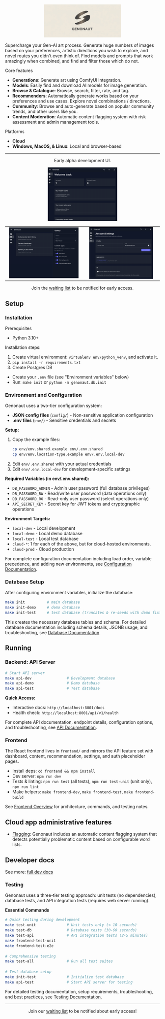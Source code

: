 <p align="center">
  <img src="docs/assets/logo.jpeg" alt="Genonaut" width="50%" />
</p>

Supercharge your Gen-AI art process. Generate huge numbers of images based on your preferences, artistic 
directions you wish to explore, and novel routes you didn't even think of. Find models and prompts that work amazingly 
when combined, and find and filter those which do not.

Core features
- **Generations**: Generate art using ComfyUI integration.
- **Models**: Easily find and download AI models for image generation.
- **Browse & Catalogue**: Browse, search, filter, rate, and tag.
- **Recommenders**: Automatically generate works based on your preferences and use cases. Explore novel combinations / 
directions.
- **Community**: Browse and auto-generate based on popular community trends, and other users like you.
- **Content Moderation**: Automatic content flagging system with risk assessment and admin management tools.

Platforms
- **Cloud**
- **Windows, MacOS, & Linux**: Local and browser-based

---

<p align="center">
  Early alpha development UI.
</p>

<!-- Row 1: one image centered -->
<p align="center">
  <a href="docs/screenshots/dash.png">
    <img src="docs/screenshots/dash.png" alt="Dashboard" width="45%">
  </a>
</p>

<!-- Row 2: two images side by side -->
<table>
  <tr>
    <td align="center" width="50%">
      <a href="docs/screenshots/gens.png">
        <img src="docs/screenshots/gens.png" alt="Gens" width="95%">
      </a>
    </td>
    <td align="center" width="50%">
      <a href="docs/screenshots/settings.png">
        <img src="docs/screenshots/settings.png" alt="Settings" width="87%">
      </a>
    </td>
  </tr>
</table>

<p align="center">
  Join the <a href="https://forms.gle/2e2uC3owXLNNS4tTA">waiting list</a> to be notified for early access.
</p>

## Setup
### Installation
Prerequisites
  - Python 3.10+

Installation steps:
1. Create virtual environment: `virtualenv env/python_venv`, and activate it.
2. `pip install -r requirements.txt`
3. Create Postgres DB
  - Create your `.env` file (see "Environment variables" below)
  - Run: `make init` or `python -m genonaut.db.init`

### Environment and Configuration

Genonaut uses a two-tier configuration system:
- **JSON config files** (`config/`) - Non-sensitive application configuration
- **.env files** (`env/`) - Sensitive credentials and secrets

**Setup:**
1. Copy the example files:
   ```bash
   cp env/env.shared.example env/.env.shared
   cp env/env.location-type.example env/.env.local-dev
   ```
2. Edit `env/.env.shared` with your actual credentials
3. Edit `env/.env.local-dev` for development-specific settings

**Required Variables (in env/.env.shared):**
- `DB_PASSWORD_ADMIN` - Admin user password (full database privileges)
- `DB_PASSWORD_RW` - Read/write user password (data operations only)
- `DB_PASSWORD_RO` - Read-only user password (select operations only)
- `API_SECRET_KEY` - Secret key for JWT tokens and cryptographic operations

**Environment Targets:**
- `local-dev` - Local development
- `local-demo` - Local demo database
- `local-test` - Local test database
- `cloud-*`: 1 for each of the above, but for cloud-hosted environments.
- `cloud-prod` - Cloud production

For complete configuration documentation including load order, variable precedence, and adding new environments, see 
[Configuration Documentation](docs/configuration.md).

### Database Setup

After configuring environment variables, initialize the database:

```bash
make init          # main database
make init-demo     # demo database
make init-test     # test database (truncates & re-seeds with demo fixtures)
```

This creates the necessary database tables and schema. For detailed database documentation including schema details, 
JSONB usage, and troubleshooting, see [Database Documentation](docs/db.md)


## Running

### Backend: API Server

```bash
# Start API server
make api-dev                # Development database
make api-demo               # Demo database  
make api-test               # Test database
```

**Quick Access:**
- Interactive docs: `http://localhost:8001/docs`
- Health check: `http://localhost:8001/api/v1/health`

For complete API documentation, endpoint details, configuration options, and troubleshooting, see 
[API Documentation](docs/api.md).

### Frontend

The React frontend lives in `frontend/` and mirrors the API feature set with dashboard, content, recommendation, 
settings, and auth placeholder pages.

- Install deps: `cd frontend && npm install`
- Dev server: `npm run dev`
- Tests & linting: `npm run test` (all tests), `npm run test-unit` (unit only), `npm run lint`
- Make helpers: `make frontend-dev`, `make frontend-test`, `make frontend-build`

See [Frontend Overview](docs/frontend/overview.md) for architecture, commands, and testing notes.

## Cloud app administrative features
- [Flagging](docs/flagging.md): Genonaut includes an automatic content flagging system that detects potentially 
problematic content based on configurable word lists.

## Developer docs
See more: [full dev docs](docs/developer.md)

### Testing
Genonaut uses a three-tier testing approach: unit tests (no dependencies), database tests, and API integration tests 
(requires web server running).

**Essential Commands**
```bash
# Quick testing during development
make test-unit              # Unit tests only (< 10 seconds)
make test-db                # Database tests (30-60 seconds)
make test-api               # API integration tests (2-5 minutes)
make frontend-test-unit
make frontend-test-e2e

# Comprehensive testing
make test-all               # Run all test suites

# Test database setup
make init-test              # Initialize test database
make api-test               # Start API server for testing
```

For detailed testing documentation, setup requirements, troubleshooting, and best practices, see 
[Testing Documentation](docs/testing.md).

---

<p align="center">
  Join our <a href="https://forms.gle/2e2uC3owXLNNS4tTA">waiting list</a> to be notified about early access!
</p>
